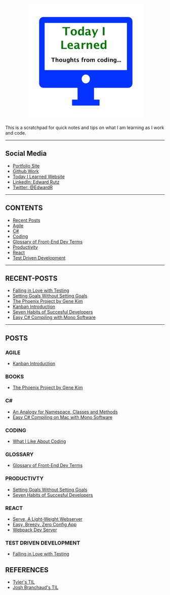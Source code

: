 
<p align="center">
  <img src="images/TIL.png">
</p>

<p>This is a scratchpad for quick notes and tips on what I am learning as I work and code.</p>


-------------------------------------------------

## Social Media

- [Portfolio Site](https://edwardrutz.github.io)
- [Github Work](https://github.com/EdwardRutz)
- [Today I Learned Website](https://edwardrutz.github.io/TIL/)
- [LinkedIn: Edward Rutz](https://www.linkedin.com/in/edwardrutz/)
- [Twitter: @EdwardR](https://twitter.com/edwardr)


-------------------------------------------------

## CONTENTS
- [Recent Posts](#recent-posts)
- [Agile](#agile)
- [C#](#c)
- [Coding](#coding)
- [Glossary of Front-End Dev Terms](#glossary)
- [Productivity](#productivity)
- [React](#react)
- [Test Driven Development](#tdd)


-------------------------------------------------

## RECENT-POSTS

- [Falling in Love with Testing](tdd/falling-in-love-with-testing.md)
- [Setting Goals Without Setting Goals](productivity/no-goals.md)
- [The Phoenix Project by Gene Kim](books/phoenix-project.md)
- [Kanban Introduction](kanban/kanban-intro.md)
- [Seven Habits of Succesful Developers](productivity/seven-habits-developers.md)
- [Easy C# Compiling with Mono Software](c-sharp/mono.md)

-------------------------------------------------

## POSTS

### AGILE

- [Kanban Introduction](kanban/kanban-intro.md)


### BOOKS
- [The Phoenix Project by Gene Kim](books/phoenix-project.md)


### C#

- [An Analogy for Namespace, Classes and Methods](c-sharp/namespace.md)
- [Easy C# Compiling on Mac with Mono Software](c-sharp/mono.md)


### CODING

- [What I Like About Coding](Coding/What-I-Like-About-Coding.md)



### GLOSSARY

- [Glossary of Front-End Dev Terms](glossary/glossary-front-end.md)


### PRODUCTIVTY
- [Setting Goals Without Setting Goals](productivity/no-goals.md)
- [Seven Habits of Succesful Developers](productivity/seven-habits-developers.md)


### REACT

- [Serve, A Light-Weight Webserver](react/serve.md)
- [Easy, Breezy, Zero Config App](react/Easy-Breezy-Zero-Config-React-App.md)
- [Webpack Dev Server](react/Webpack-Dev-Server.md) 

### TEST DRIVEN DEVELOPMENT <a name="tdd"></a>

- [Falling in Love with Testing](tdd/falling-in-love-with-testing.md)






## REFERENCES

- [Tyler's TIL](https://github.com/tylerb33/TIL)
- [Josh Branchaud's TIL](https://github.com/jbranchaud/til)






